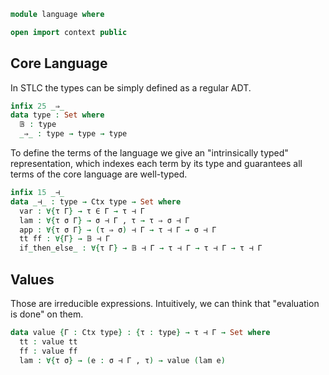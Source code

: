```agda
module language where

open import context public
```

## Core Language
In STLC the types can be simply defined as a regular ADT.
```agda
infix 25 _⇒_
data type : Set where
  𝔹 : type
  _⇒_ : type → type → type
```
To define the terms of the language we give an "intrinsically typed" representation, which indexes each term by its type and guarantees all terms of the core language are well-typed.
```agda
infix 15 _⊣_
data _⊣_ : type → Ctx type → Set where
  var : ∀{τ Γ} → τ ∈ Γ → τ ⊣ Γ
  lam : ∀{τ σ Γ} → σ ⊣ Γ , τ → τ ⇒ σ ⊣ Γ
  app : ∀{τ σ Γ} → (τ ⇒ σ) ⊣ Γ → τ ⊣ Γ → σ ⊣ Γ
  tt ff : ∀{Γ} → 𝔹 ⊣ Γ
  if_then_else_ : ∀{τ Γ} → 𝔹 ⊣ Γ → τ ⊣ Γ → τ ⊣ Γ → τ ⊣ Γ
```

## Values
Those are irreducible expressions. Intuitively, we can think that "evaluation is done" on them.
```agda
data value {Γ : Ctx type} : {τ : type} → τ ⊣ Γ → Set where
  tt : value tt
  ff : value ff
  lam : ∀{τ σ} → (e : σ ⊣ Γ , τ) → value (lam e)
```